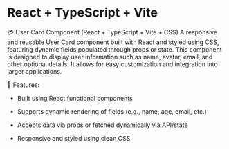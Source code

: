 # React + TypeScript + Vite

💳 User Card Component (React + TypeScript + Vite + CSS)
A responsive and reusable User Card component built with React and styled using CSS, featuring dynamic fields populated through props or state. This component is designed to display user information such as name, avatar, email, and other optional details. It allows for easy customization and integration into larger applications.

🔧 Features:

* Built using React functional components

* Supports dynamic rendering of fields (e.g., name, age, email, etc.)

* Accepts data via props or fetched dynamically via API/state

* Responsive and styled using clean CSS

